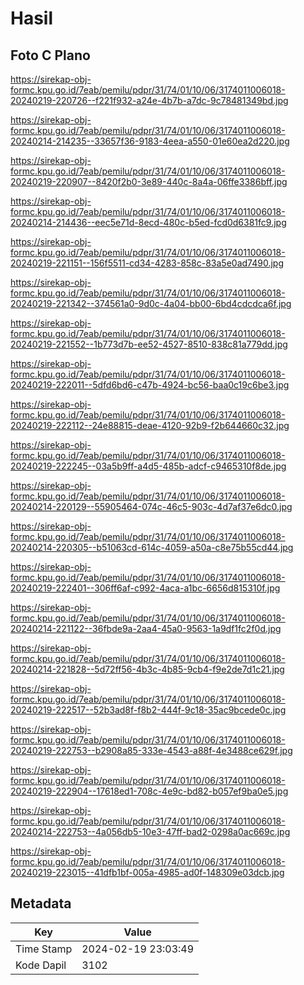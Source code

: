 # Hasil

## Foto C Plano

https://sirekap-obj-formc.kpu.go.id/7eab/pemilu/pdpr/31/74/01/10/06/3174011006018-20240219-220726--f221f932-a24e-4b7b-a7dc-9c78481349bd.jpg

https://sirekap-obj-formc.kpu.go.id/7eab/pemilu/pdpr/31/74/01/10/06/3174011006018-20240214-214235--33657f36-9183-4eea-a550-01e60ea2d220.jpg

https://sirekap-obj-formc.kpu.go.id/7eab/pemilu/pdpr/31/74/01/10/06/3174011006018-20240219-220907--8420f2b0-3e89-440c-8a4a-06ffe3386bff.jpg

https://sirekap-obj-formc.kpu.go.id/7eab/pemilu/pdpr/31/74/01/10/06/3174011006018-20240214-214436--eec5e71d-8ecd-480c-b5ed-fcd0d6381fc9.jpg

https://sirekap-obj-formc.kpu.go.id/7eab/pemilu/pdpr/31/74/01/10/06/3174011006018-20240219-221151--156f5511-cd34-4283-858c-83a5e0ad7490.jpg

https://sirekap-obj-formc.kpu.go.id/7eab/pemilu/pdpr/31/74/01/10/06/3174011006018-20240219-221342--374561a0-9d0c-4a04-bb00-6bd4cdcdca6f.jpg

https://sirekap-obj-formc.kpu.go.id/7eab/pemilu/pdpr/31/74/01/10/06/3174011006018-20240219-221552--1b773d7b-ee52-4527-8510-838c81a779dd.jpg

https://sirekap-obj-formc.kpu.go.id/7eab/pemilu/pdpr/31/74/01/10/06/3174011006018-20240219-222011--5dfd6bd6-c47b-4924-bc56-baa0c19c6be3.jpg

https://sirekap-obj-formc.kpu.go.id/7eab/pemilu/pdpr/31/74/01/10/06/3174011006018-20240219-222112--24e88815-deae-4120-92b9-f2b644660c32.jpg

https://sirekap-obj-formc.kpu.go.id/7eab/pemilu/pdpr/31/74/01/10/06/3174011006018-20240219-222245--03a5b9ff-a4d5-485b-adcf-c9465310f8de.jpg

https://sirekap-obj-formc.kpu.go.id/7eab/pemilu/pdpr/31/74/01/10/06/3174011006018-20240214-220129--55905464-074c-46c5-903c-4d7af37e6dc0.jpg

https://sirekap-obj-formc.kpu.go.id/7eab/pemilu/pdpr/31/74/01/10/06/3174011006018-20240214-220305--b51063cd-614c-4059-a50a-c8e75b55cd44.jpg

https://sirekap-obj-formc.kpu.go.id/7eab/pemilu/pdpr/31/74/01/10/06/3174011006018-20240219-222401--306ff6af-c992-4aca-a1bc-6656d815310f.jpg

https://sirekap-obj-formc.kpu.go.id/7eab/pemilu/pdpr/31/74/01/10/06/3174011006018-20240214-221122--36fbde9a-2aa4-45a0-9563-1a9df1fc2f0d.jpg

https://sirekap-obj-formc.kpu.go.id/7eab/pemilu/pdpr/31/74/01/10/06/3174011006018-20240214-221828--5d72ff56-4b3c-4b85-9cb4-f9e2de7d1c21.jpg

https://sirekap-obj-formc.kpu.go.id/7eab/pemilu/pdpr/31/74/01/10/06/3174011006018-20240219-222517--52b3ad8f-f8b2-444f-9c18-35ac9bcede0c.jpg

https://sirekap-obj-formc.kpu.go.id/7eab/pemilu/pdpr/31/74/01/10/06/3174011006018-20240219-222753--b2908a85-333e-4543-a88f-4e3488ce629f.jpg

https://sirekap-obj-formc.kpu.go.id/7eab/pemilu/pdpr/31/74/01/10/06/3174011006018-20240219-222904--17618ed1-708c-4e9c-bd82-b057ef9ba0e5.jpg

https://sirekap-obj-formc.kpu.go.id/7eab/pemilu/pdpr/31/74/01/10/06/3174011006018-20240214-222753--4a056db5-10e3-47ff-bad2-0298a0ac669c.jpg

https://sirekap-obj-formc.kpu.go.id/7eab/pemilu/pdpr/31/74/01/10/06/3174011006018-20240219-223015--41dfb1bf-005a-4985-ad0f-148309e03dcb.jpg


## Metadata

| Key        | Value               |
| ---------- | ------------------- |
| Time Stamp | 2024-02-19 23:03:49 |
| Kode Dapil | 3102                |



